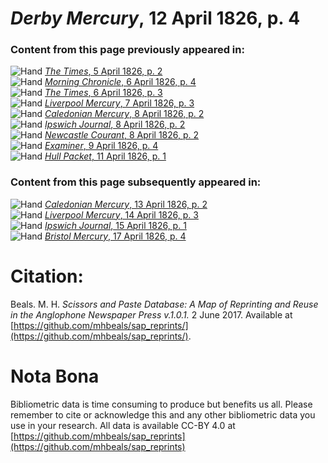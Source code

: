 # *Derby Mercury*, 12 April 1826, p. 4  
  
### Content from this page previously appeared in:  
![Hand](http://scissorsandpaste.net/wp-content/uploads/2017/06/smallhandpointer.png) [*The Times*, 5 April 1826, p. 2](https://mhbeals.github.io/sap_html/The-Times/The-Times-5-April-1826-p-2)  
![Hand](http://scissorsandpaste.net/wp-content/uploads/2017/06/smallhandpointer.png) [*Morning Chronicle*, 6 April 1826, p. 4](https://mhbeals.github.io/sap_html/Morning-Chronicle/Morning-Chronicle-6-April-1826-p-4)  
![Hand](http://scissorsandpaste.net/wp-content/uploads/2017/06/smallhandpointer.png) [*The Times*, 6 April 1826, p. 3](https://mhbeals.github.io/sap_html/The-Times/The-Times-6-April-1826-p-3)  
![Hand](http://scissorsandpaste.net/wp-content/uploads/2017/06/smallhandpointer.png) [*Liverpool Mercury*, 7 April 1826, p. 3](https://mhbeals.github.io/sap_html/Liverpool-Mercury/Liverpool-Mercury-7-April-1826-p-3)  
![Hand](http://scissorsandpaste.net/wp-content/uploads/2017/06/smallhandpointer.png) [*Caledonian Mercury*, 8 April 1826, p. 2](https://mhbeals.github.io/sap_html/Caledonian-Mercury/Caledonian-Mercury-8-April-1826-p-2)  
![Hand](http://scissorsandpaste.net/wp-content/uploads/2017/06/smallhandpointer.png) [*Ipswich Journal*, 8 April 1826, p. 2](https://mhbeals.github.io/sap_html/Ipswich-Journal/Ipswich-Journal-8-April-1826-p-2)  
![Hand](http://scissorsandpaste.net/wp-content/uploads/2017/06/smallhandpointer.png) [*Newcastle Courant*, 8 April 1826, p. 2](https://mhbeals.github.io/sap_html/Newcastle-Courant/Newcastle-Courant-8-April-1826-p-2)  
![Hand](http://scissorsandpaste.net/wp-content/uploads/2017/06/smallhandpointer.png) [*Examiner*, 9 April 1826, p. 4](https://mhbeals.github.io/sap_html/Examiner/Examiner-9-April-1826-p-4)  
![Hand](http://scissorsandpaste.net/wp-content/uploads/2017/06/smallhandpointer.png) [*Hull Packet*, 11 April 1826, p. 1](https://mhbeals.github.io/sap_html/Hull-Packet/Hull-Packet-11-April-1826-p-1)  
  
### Content from this page subsequently appeared in:  
![Hand](http://scissorsandpaste.net/wp-content/uploads/2017/06/smallhandpointer.png) [*Caledonian Mercury*, 13 April 1826, p. 2](https://mhbeals.github.io/sap_html/Caledonian-Mercury/Caledonian-Mercury-13-April-1826-p-2)  
![Hand](http://scissorsandpaste.net/wp-content/uploads/2017/06/smallhandpointer.png) [*Liverpool Mercury*, 14 April 1826, p. 3](https://mhbeals.github.io/sap_html/Liverpool-Mercury/Liverpool-Mercury-14-April-1826-p-3)  
![Hand](http://scissorsandpaste.net/wp-content/uploads/2017/06/smallhandpointer.png) [*Ipswich Journal*, 15 April 1826, p. 1](https://mhbeals.github.io/sap_html/Ipswich-Journal/Ipswich-Journal-15-April-1826-p-1)  
![Hand](http://scissorsandpaste.net/wp-content/uploads/2017/06/smallhandpointer.png) [*Bristol Mercury*, 17 April 1826, p. 4](https://mhbeals.github.io/sap_html/Bristol-Mercury/Bristol-Mercury-17-April-1826-p-4)  


# Citation: 

Beals. M. H. *Scissors and Paste Database: A Map of Reprinting and Reuse in the Anglophone Newspaper Press v.1.0.1.* 2 June 2017. Available at [https://github.com/mhbeals/sap_reprints/](https://github.com/mhbeals/sap_reprints/). 

# Nota Bona

Bibliometric data is time consuming to produce but benefits us all. Please remember to cite or acknowledge this and any other bibliometric data you use in your research. All data is available CC-BY 4.0 at [https://github.com/mhbeals/sap_reprints](https://github.com/mhbeals/sap_reprints)
